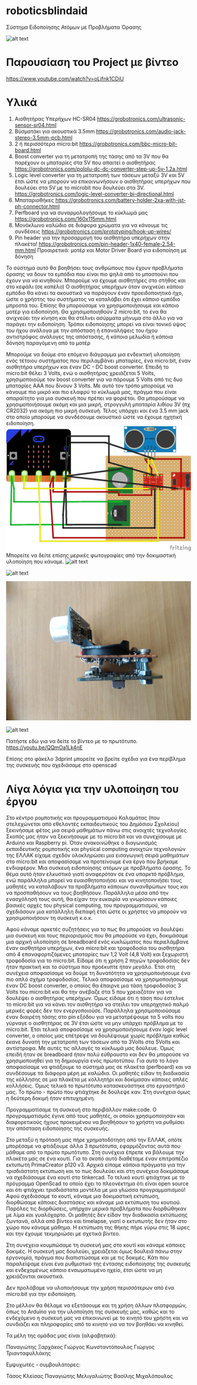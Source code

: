 # roboticsblindaid
Σύστημα Ειδοποίησης Ατόμων με Προβλήματα Όρασης

![alt text](https://github.com/tkleisas/roboticsblindaid/blob/master/rba.gif?raw=true "Πρωτότυπο #1")

Παρουσίαση του Project με βίντεο
================================
https://www.youtube.com/watch?v=oLjfnk1CDiU

Υλικά
=====
1. Αισθητήρας Υπερήχων HC-SR04 https://grobotronics.com/ultrasonic-sensor-sr04.html
2. Βύσματάκι για ακουστικά 3.5mm https://grobotronics.com/audio-jack-stereo-3.5mm-pcb.html
3. 2 ή περισσότερα micro:bit https://grobotronics.com/bbc-micro-bit-board.html
4. Boost converter για τη μετατροπή της τάσης από τα 3V που θα παρέχουν οι μπαταρίες στα 5V που απαιτεί ο αισθητήρας https://grobotronics.com/pololu-dc-dc-converter-step-up-5v-1.2a.html
5. Logic level converter για τη μετατροπή των τάσεων μεταξύ 3V και 5V έτσι ώστε να μπορούν να επικοινωνήσουν ο αισθητήρας υπερήχων που δουλεύει στα 5V με το microbit που δουλεύει στα 3V. https://grobotronics.com/logic-level-converter-bi-directional.html   
5. Μπαταριοθήκες https://grobotronics.com/battery-holder-2xa-with-jst-ph-connector.html
6. Perfboard για να συναρμολογήσουμε το κύκλωμά μας https://grobotronics.com/160x115mm.html
7. Μονόκλωνο καλώδιο σε διάφορα χρώματα για να κάνουμε τις συνδέσεις https://grobotronics.com/prototyping/hook-up-wires/
8. Pin header για την προσαρμογή του αισθητήρα υπερήχων στην πλακέτα! https://grobotronics.com/pin-header-1x40-female-2.54-mm.html
Προαιρετικά:
μοτέρ και Motor Driver Board για ειδοποίηση με δόνηση

Το σύστημα αυτό θα βοηθήσει τους ανθρώπους που έχουν προβλήματα όρασης να δουν τα εμπόδια που είναι πιο ψηλά από το μπαστούνι που έχουν για να κινηθούν. Μπορούμε να έχουμε αισθητήρες στο στήθος και στο κεφάλι (σε καπέλο) Ο αισθητήρας υπερήχων όταν ανιχνεύει κάποιο εμπόδιο θα κάνει τα ακουστικά να παράγουν έναν προειδοποιητικό ήχο, ώστε ο χρήστης του συστήματος να καταλάβει ότι έχει κάποιο εμπόδιο μπροστά του. Επίσης θα μπορούσαμε να χρησιμοποιήσουμε και κάποιο μοτέρ για ειδοποίηση. Θα χρησιμοποιηθούν 2 micro:bit, το ένα θα ανιχνεύει την κίνηση και θα στέλνει ασύρματα μήνυμα στο άλλο για να παράγει την ειδοποίηση. Τρόποι ειδοποίησης μπορεί να είναι τονικό ύψος του ήχου ανάλογα με την απόσταση ή επαναλήψεις του ήχου αντιστρόφος ανάλογες της απόστασης, ή κάποια μελωδία ή κάποια δόνηση παραγόμενη από το μοτέρ

Μπορούμε να δούμε στο επόμενο διάγραμμα μια ενδεικτική υλοποίηση ενός τέτοιου συστήματος που περιλαμβάνει μπαταρίες, ένα micro:bit, έναν αισθητήρα υπερήχων και έναν DC - DC boost converter. Επειδή το micro:bit θέλει 3 Volts, ενώ ο αισθητήρας χρειάζεται 5 Volts, χρησιμοποιούμε τον boost converter για να πάρουμε 5 Volts από τις δυο μπαταρίες ΑΑΑ που δίνουν 3 Volts. Με αυτό τον τρόπο μπορούμε να κάνουμε πιο μικρό και πιο ελαφρύ το κύκλωμά μας, πράγμα που είναι απαραίτητο για μια συσκευή που πρέπει να φοριέται. Θα μπορούσαμε να χρησιμοποιήσουμε ακόμη και μια μικρή, στρογγυλή μπαταρία λιθίου 3V (πχ CR2032) για ακόμη πιο μικρή συσκευή. Τέλος υπάρχει και ένα 3.5 mm jack στο οποίο μπορούμε να συνδέσουμε ακουστικό ώστε να έχουμε ηχητική ειδοποίηση.
![alt text](https://github.com/tkleisas/roboticsblindaid/blob/master/CIRCUITS/CIRCUIT%203.0.png?raw=true "Micro:bit and ultrasonic sensor")
Μπορείτε να δείτε επίσης μερικές φωτογραφίες από την δοκιμαστική υλοποίηση που κάναμε.
![alt text](https://github.com/tkleisas/roboticsblindaid/blob/master/IMG_20190215_143434.jpg?raw=true "Πλακέτα από πάνω")

![alt text](https://github.com/tkleisas/roboticsblindaid/blob/master/IMG_20190215_143452.jpg?raw=true "Πλακέτα από κάτω")

![alt text](https://github.com/tkleisas/roboticsblindaid/blob/master/IMG_20190215_143458.jpg?raw=true "Πλακέτα από πλάϊ")

![alt text](https://github.com/tkleisas/roboticsblindaid/blob/master/IMG_20190215_143723.jpg?raw=true "Στον πάγκο εργασίας")

Πατήστε εδώ για να δείτε το βίντεο με το πρωτότυπο.
https://youtu.be/QQmOa1Lk4nE

Επίσης στο φάκελο 3dprint μπορείτε να βρείτε σχέδια για ένα περίβλημα της συσκευής που σχεδιάσαμε στο openscad

Λίγα λόγια για την υλοποίηση του έργου
======================================

Στο κέντρο ρομποτικής και προγραμματισμού Καλαμάτας (που στελεχώνεται από εθελοντές εκπαιδευτικούς του Δημόσιου Σχολείου) ξεκινήσαμε φέτος μια σειρά μαθημάτων πάνω στις ανοιχτές τεχνολογίες.
Σκοπός μας ήταν να ξεκινήσουμε με το micro:bit και να συνεχίσουμε με Arduino και Raspberry pi. Όταν ανακοινώθηκε ο διαγωνισμός εκπαιδευτικής ρομποτικής και physical computing ανοιχτών τεχνολογιών της ΕΛΛΑΚ είχαμε σχεδόν ολοκληρώσει μια εισαγωγική σειρά μαθημάτων στο micro:bit και αποφασίσαμε να προτείνουμε ένα έργο που βρήκαμε ενδιαφέρον. Μια συσκευή ειδοποίησης ατόμων με προβλήματα όρασης. Το θέμα αυτό ήταν ελκυστικό γιατί αναφερόταν σε ένα υπαρκτό πρόβλημα, ενώ παράλληλα μπορεί να ευαισθητοποιήσει και να κινητοποιήσει τους μαθητές να καταλάβουν τα προβλήματα κάποιων συνανθρώπων τους και να προσπαθήσουν να τους βοηθήσουν. Παράλληλα μέσα από την ενασχόλησή τους αυτή, θα είχαν την ευκαιρία να γνωρίσουν κάποιες βασικές αρχές του physical computing, του προγραμματισμού, να σχεδιάσουν μια κατάλληλη διεπαφή έτσι ώστε οι χρήστες να μπορούν να χρησιμοποιήσουν τη συσκευή κ.ο.κ.

Αφού κάναμε αρκετές συζητήσεις για το πως θα μπορούσε να δουλέψει μια συσκευή και τους περιορισμούς που θα μπορούσε να έχει, δοκιμάσαμε μια αρχική υλοποίηση σε breadboard ενός κυκλώματος που περιελάμβανε έναν αισθητήρα υπερήχων, ένα micro:bit και τροφοδοσία του αισθητήρα από 4 επαναφορτιζόμενες μπαταρίες των 1,2 Volt (4,8 Volt) και ξεχωριστή τροφοδοσία για το micro:bit. Είδαμε ότι η χρήση 2 πηγών τροφοδοσίας δεν ήταν πρακτική και το σύστημα που προέκυπτε ήταν μεγάλο. Έτσι στη συνέχεια αποφασίσαμε να δούμε τη δυνατότητα να χρησιμοποιήσουμε ένα πιο απλό σχήμα τροφοδοσίας. Τελικά αποφασίσαμε να χρησιμοποιήσουμε έναν DC boost converter, ο οποίος θα έπαιρνε μια τάση τροφοδοσίας 3 Volts του micro:bit και θα την ανέβαζε στα 5 που χρειαζόταν για να δουλέψει ο αισθητήρας υπερήχων. Όμως είδαμε ότι η τάση που έστελνε το micro:bit για να κάνει τον αισθητήρα να στείλει τον υπερηχητικό παλμό μερικές φορές δεν τον ενεργοποιούσε. Παράλληλα χρησιμοποιούσαμε έναν διαιρέτη τάσης στο pin εξόδου για να μετατρέψουμε τα 5 volts που γύρναγε ο αισθητήρας σε 3V έτσι ώστε να μην υπάρχει πρόβλημα με το micro:bit. Έτσι τελικά αποφασίσαμε να χρησιμοποιήσουμε έναν logic level converter, ο οποίος μας επέτρεψε να δουλέψουμε χωρίς πρόβλημα καθώς έκανε δυνατή την μετατροπή των τάσεων από τα 3Volts στα 5Volts και αντίστροφα. Με αυτές τις αλλαγές το κύκλωμά μας δούλευε. Όμως επειδή ήταν σε breadboard ήταν πολύ εύθραυστο και δεν θα μπορούσε να χρησιμοποιηθεί για τη δημιουργία ενός πρωτοτύπου. Για αυτό το λόγο αποφασίσαμε να φτιάξουμε το σύστημά μας σε πλακέτα (perfboard) και να συνδέσουμε τα διάφορα μέρη με καλώδια. Οι μαθητές είδαν τη διαδικασία της κόλλησης σε μια πλακέτα με κολλητήρι και δοκίμασαν κάποιες απλές κολλήσεις. Όμως τελικά το πρωτότυπο κατασκευάστηκε στο εργαστήριό μας. Το πρώτο - πρώτο που φτιάχτηκε δε δούλεψε καν. Στη συνέχεια όμως η δεύτερη δοκιμή ήταν επιτυχημένη.

Προγραμματίσαμε τη συσκευή στο περιβάλλον make:code. Ο προγραμματισμός έγινε από τους μαθητές, οι οποίοι χρησιμοποίησαν και διαφορετικούς ήχους προκειμένου να βοηθήσουν το χρήστη να ρυθμίσει την απόσταση ειδοποίησης της συσκευής.

Στο μεταξύ η πρότασή μας πήρε χρηματοδότηση από την ΕΛΛΑΚ, οπότε μπορέσαμε να φτιάξουμε άλλα 3 πρωτότυπα, εφαρμόζοντας αυτά που μάθαμε από το πρώτο πρωτότυπο. Στη συνέχεια έπρεπε να βάλουμε την πλακέτα μας σε ένα κουτί. Για το σκοπό αυτό διαθέταμε έναν επιτραπέζιο εκτυπωτή PrimaCreator p120 v3. Αρχικά είπαμε κάποια πράγματα για την τρισδιάστατη εκτύπωση και το πως δουλεύει και στη συνέχεια δοκιμάσαμε να σχεδιάσουμε ένα κουτί στο tinkercad. Το τελικό κουτί φτιάχτηκε με το πρόγραμμα OpenScad το οποίο έχει το πλεονέκτημα ότι είναι open source και ότι φτιάχνει τρισδιάστατα μοντέλα με μια γλώσσα προγραμματισμού! Αφού σχεδιάσαμε το κουτί, κάναμε μια δοκιμαστική εκτύπωση, διορθώσαμε κάποιες διαστάσεις και κάναμε μια εκτύπωση του κουτιού. Παρόλες τις διορθώσεις, υπήρχαν μερικά προβλήματα που διορθώθηκαν με λίμα και γυαλόχαρτο. Οι μαθητές δεν είδαν την διαδικασία εκτύπωσης ζωντανά, αλλά από βίντεο και timelapse,
γιατί ο εκτυπωτής δεν ήταν στο χώρο που κάναμε μάθημα. Η εκτύπωση της θήκης πήρε γύρω στις 18 ώρες και την έχουμε τεκμηριώσει με σχετικά βίντεο.

Στη συνέχεια κουμπώσαμε τη συσκευή μας στο κουτί και κάναμε κάποιες δοκιμές. Η συσκευή μας δουλεύει, χρειάζεται όμως δουλειά πάνω στην εργονομία, πράγμα που διαπιστώσαμε και με τις δοκιμές. Κάτι που παραλείψαμε είναι ένα ρυθμιστικό της έντασης ειδοποίησης της συσκευής και ενδεχομένως κάποιο ενσωματωμένο ηχείο, έτσι ώστε να μη χρειάζονται ακουστικά.

Δεν προλάβαμε να υλοποιήσουμε την χρήση περισσότερων από ένα micro:bit για την ειδοποίηση. 

Στο μέλλον θα θέλαμε να εξετάσουμε και τη χρήση άλλων πλατφορμών, όπως το Arduino για την υλοποίηση της συσκευής μας, καθώς και το ενδεχόμενο η συσκευή μας να επικοινωνεί με το κινητό του χρήστη και να συνδιάζει και πληροφορίες από το κινητό για να τον βοηθάει να κινηθεί.

Τα μέλη της ομάδας μας είναι (αλφαβητικά):

Παναγιώτης Ξαρχάκος
Γιώργος Κωνσταντόπουλος
Γιώργος Τριανταφυλλάκης

Εμψυχωτές - συμβουλάτορες:

Τάσος Κλείσας
Παναγιώτης Μελιγαλιώτης
Βασίλης Μιχαλόπουλος
